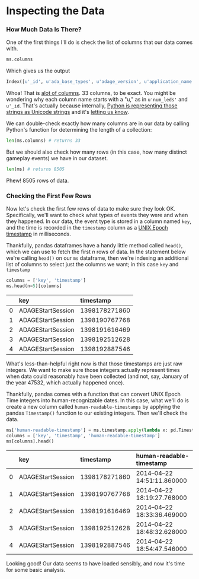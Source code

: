 # Inspecting the Data

### How Much Data Is There?

One of the first things I'll do is check the list of columns that our data comes with.

```python
ms.columns
```

Which gives us the output

```python
Index([u'_id', u'ada_base_types', u'adage_version', u'application_name', u'application_version', u'board_mode', u'component_list', u'created_at', u'deviceInfo', u'fish', u'fish_list', u'game', u'game_id', u'key', u'mode_name', u'num_batteries', u'num_leds', u'num_resistors', u'num_timers', u'player_name', u'player_names', u'playspace_id', u'playspace_ids', u'reason', u'resistance', u'session_token', u'timed_out', u'timestamp', u'updated_at', u'user_id', u'virtual_context', u'visability_mode', u'voltage', u'human-readable-timestamps', u'human-readable-timestamp'], dtype='object')
```

Whoa! That is [alot of columns](http://hyperboleandahalf.blogspot.com/2010/04/alot-is-better-than-you-at-everything.html). 33 columns, to be exact. You might be wondering why each column name starts with a "u," as in `u'num_leds'` and `u'_id`. That's actually because internally, [Python is representing those strings as Unicode strings](http://www.diveintopython3.net/strings.html#one-ring-to-rule-them-all) and it's [letting us know](https://docs.python.org/2/howto/unicode.html#the-unicode-type).

We can double-check exactly how many columns are in our data by calling Python's function for determining the length of a collection:

```python
len(ms.columns) # returns 33
```

But we should also check how many rows (in this case, how many distinct gameplay events) we have in our dataset.

```python
len(ms) # returns 8505
```

Phew! 8505 rows of data.

### Checking the First Few Rows

Now let's check the first few rows of data to make sure they look OK. Specifically, we'll want to check what types of events they were and when they happened. In our data, the event type is stored in a column named `key`, and the time is recorded in the `timestamp` column as a [UNIX Epoch timestamp](http://en.wikipedia.org/wiki/Unix_epoch) in milliseconds.

Thankfully, pandas dataframes have a handy little method called `head()`, which we can use to fetch the first $n$ rows of data. In the statement below we're calling `head()` on our `ms` dataframe, then we're indexing an additional list of columns to select just the columns we want; in this case `key` and `timestamp`

```python
columns = ['key', 'timestamp']
ms.head(n=5)[columns]
```

<table>
<colgroup>
<col style="text-align:left;"/>
<col style="text-align:left;"/>
<col style="text-align:left;"/>
</colgroup>

<thead>
<tr>
	<th style="text-align:left;"></th>
	<th style="text-align:left;">key</th>
	<th style="text-align:left;">timestamp</th>
</tr>
</thead>

<tbody>
<tr>
	<td style="text-align:left;">0</td>
	<td style="text-align:left;">ADAGEStartSession</td>
	<td style="text-align:left;">1398178271860</td>
</tr>
<tr>
	<td style="text-align:left;">1</td>
	<td style="text-align:left;">ADAGEStartSession</td>
	<td style="text-align:left;">1398190767768</td>
</tr>
<tr>
	<td style="text-align:left;">2</td>
	<td style="text-align:left;">ADAGEStartSession</td>
	<td style="text-align:left;">1398191616469</td>
</tr>
<tr>
	<td style="text-align:left;">3</td>
	<td style="text-align:left;">ADAGEStartSession</td>
	<td style="text-align:left;">1398192512628</td>
</tr>
<tr>
	<td style="text-align:left;">4</td>
	<td style="text-align:left;">ADAGEStartSession</td>
	<td style="text-align:left;">1398192887546</td>
</tr>
</tbody>
</table>

What's less-than-helpful right now is that those timestamps are just raw integers. We want to make sure those integers actually represent times when data could reasonably have been collected (and not, say, January of the year 47532, which actually happened once).

Thankfully, pandas comes with a function that can convert UNIX Epoch Time integers into human-recognizable dates. In this case, what we'll do is create a new column called `human-readable-timestamps` by applying the pandas `Timestamp()` function to our existing integers. Then we'll check the data.

```python
ms['human-readable-timestamp'] = ms.timestamp.apply(lambda x: pd.Timestamp(x, unit='ms'))
columns = ['key', 'timestamp', 'human-readable-timestamp']
ms[columns].head()
```

<table>
<colgroup>
<col style="text-align:left;"/>
<col style="text-align:left;"/>
<col style="text-align:left;"/>
<col style="text-align:left;"/>
</colgroup>

<thead>
<tr>
	<th style="text-align:left;"></th>
	<th style="text-align:left;">key</th>
	<th style="text-align:left;">timestamp</th>
	<th style="text-align:left;">human-readable-timestamp</th>
</tr>
</thead>

<tbody>
<tr>
	<td style="text-align:left;">0</td>
	<td style="text-align:left;">ADAGEStartSession</td>
	<td style="text-align:left;">1398178271860</td>
	<td style="text-align:left;">2014&#8211;04&#8211;22 14:51:11.860000</td>
</tr>
<tr>
	<td style="text-align:left;">1</td>
	<td style="text-align:left;">ADAGEStartSession</td>
	<td style="text-align:left;">1398190767768</td>
	<td style="text-align:left;">2014&#8211;04&#8211;22 18:19:27.768000</td>
</tr>
<tr>
	<td style="text-align:left;">2</td>
	<td style="text-align:left;">ADAGEStartSession</td>
	<td style="text-align:left;">1398191616469</td>
	<td style="text-align:left;">2014&#8211;04&#8211;22 18:33:36.469000</td>
</tr>
<tr>
	<td style="text-align:left;">3</td>
	<td style="text-align:left;">ADAGEStartSession</td>
	<td style="text-align:left;">1398192512628</td>
	<td style="text-align:left;">2014&#8211;04&#8211;22 18:48:32.628000</td>
</tr>
<tr>
	<td style="text-align:left;">4</td>
	<td style="text-align:left;">ADAGEStartSession</td>
	<td style="text-align:left;">1398192887546</td>
	<td style="text-align:left;">2014&#8211;04&#8211;22 18:54:47.546000</td>
</tr>
</tbody>
</table>

Looking good! Our data seems to have loaded sensibly, and now it's time for some basic analysis.


